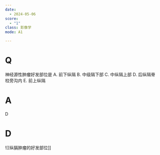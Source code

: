 ```yaml
---
date:
  - 2024-05-06
score:
  - "1"
class: 影像学
mode: A1

---
```



# Q
神经源性肿瘤好发部位是
A. 前下纵隔 
B. 中级隔下部 
C. 中纵隔上部
D. 后纵隔脊柱旁沟内 
E. 前上纵隔
# A

D


# D
![[纵膈肿瘤的好发部位]]